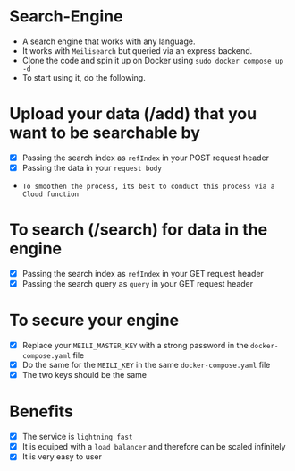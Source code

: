 # Search-Engine
* A search engine that works with any language.
* It works with `Meilisearch` but queried via an express backend.
* Clone the code and spin it up on Docker using `sudo docker compose up -d`
* To start using it, do the following.
# Upload your data (/add) that you want to be searchable by
* [x] Passing the search index as `refIndex` in your POST request header
* [x] Passing the data in your `request body`
* `To smoothen the process, its best to conduct this process via a Cloud function`
# To search (/search) for data in the engine
* [x] Passing the search index as `refIndex` in your GET request header
* [x] Passing the search query as `query` in your GET request header
# To secure your engine
* [x] Replace your `MEILI_MASTER_KEY` with a strong password in the `docker-compose.yaml` file
* [x] Do the same for the `MEILI_KEY` in the same `docker-compose.yaml` file
* [x] The two keys should be the same
# Benefits
* [x] The service is `lightning fast`
* [x] It is equiped with a `load balancer` and therefore can be scaled infinitely
* [x] It is very easy to user
